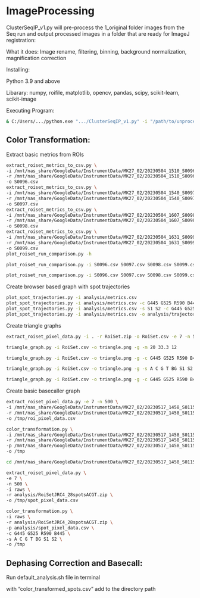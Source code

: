 # ImageProcessing

ClusterSeqIP_v1.py will pre-process the 1_original folder images from the Seq run and output processed images in a folder that are ready for ImageJ registration: 

What it does: Image rename, filtering, binning, background normalization, magnification correction 

Installing: 

Python 3.9 and above

Libarary: numpy, roifile, matplotlib, opencv, pandas, scipy, scikit-learn, scikit-image

Executing Program:
```bash
& C:/Users/.../python.exe ".../ClusterSeqIP_v1.py" -i "/path/to/unprocessed/data"
```

## Color Transformation:

Extract basic metrics from ROIs
```bash
extract_roiset_metrics_to_csv.py \
-i /mnt/nas_share/GoogleData/InstrumentData/MK27_02/20230504_1510_S0096_0001/raws/ \
-r /mnt/nas_share/GoogleData/InstrumentData/MK27_02/20230504_1510_S0096_0001/Analysis/S0096_RoiSet.zip \
-o S0096.csv
extract_roiset_metrics_to_csv.py \
-i /mnt/nas_share/GoogleData/InstrumentData/MK27_02/20230504_1540_S0097_0001/raws/ \
-r /mnt/nas_share/GoogleData/InstrumentData/MK27_02/20230504_1540_S0097_0001/Analysis/S0097_RoiSet.zip \
-o S0097.csv
extract_roiset_metrics_to_csv.py \
-i /mnt/nas_share/GoogleData/InstrumentData/MK27_02/20230504_1607_S0098_0001/raws/ \
-r /mnt/nas_share/GoogleData/InstrumentData/MK27_02/20230504_1607_S0098_0001/Analysis/S0098_RoiSet.zip \
-o S0098.csv
extract_roiset_metrics_to_csv.py \
-i /mnt/nas_share/GoogleData/InstrumentData/MK27_02/20230504_1631_S0099_0001/raws/ \
-r /mnt/nas_share/GoogleData/InstrumentData/MK27_02/20230504_1631_S0099_0001/Analysis/S0099_RoiSet5.zip \
-o S0099.csv
plot_roiset_run_comparison.py -h

plot_roiset_run_comparison.py -i S0096.csv S0097.csv S0098.csv S0099.csv -o orig.jpg

plot_roiset_run_comparison.py -i S0096.csv S0097.csv S0098.csv S0099.csv -o normalized.jpg -n
```

Create browser based graph with spot trajectories
```bash
plot_spot_trajectories.py -i analysis/metrics.csv
plot_spot_trajectories.py -i analysis/metrics.csv -c G445 G525 R590 B445
plot_spot_trajectories.py -i analysis/metrics.csv -s S1 S2 -c G445 G525 R590 B445
plot_spot_trajectories.py -i analysis/metrics.csv -o analysis/trajectories.png
```

Create triangle graphs
```bash
extract_roiset_pixel_data.py -i . -r RoiSet.zip -o RoiSet.csv -e 7 -n 500

triangle_graph.py -i RoiSet.csv -o triangle.png -g -m 20 33.3 12

triangle_graph.py -i RoiSet.csv -o triangle.png -g -c G445 G525 R590 B445

triangle_graph.py -i RoiSet.csv -o triangle.png -g -s A C G T BG S1 S2

triangle_graph.py -i RoiSet.csv -o triangle.png -g -c G445 G525 R590 B445 -s A C G T BG S1 S2
```

Create basic basecaller graph
```bash
extract_roiset_pixel_data.py -e 7 -n 500 \
-i /mnt/nas_share/GoogleData/InstrumentData/MK27_02/20230517_1458_S0115_0001/raws \
-r /mnt/nas_share/GoogleData/InstrumentData/MK27_02/20230517_1458_S0115_0001/analysis/RoiSetJRC4_28spotsACGT.zip \
-o /tmp/roi_pixel_data.csv

color_transformation.py \
-i /mnt/nas_share/GoogleData/InstrumentData/MK27_02/20230517_1458_S0115_0001/raws \
-r /mnt/nas_share/GoogleData/InstrumentData/MK27_02/20230517_1458_S0115_0001/analysis/RoiSetJRC4_28spotsACGT.zip \
-p /mnt/nas_share/GoogleData/InstrumentData/MK27_02/20230517_1458_S0115_0001/analysis/roi_pixel_data.csv \
-o /tmp

cd /mnt/nas_share/GoogleData/InstrumentData/MK27_02/20230517_1458_S0115_0001

extract_roiset_pixel_data.py \
-e 7 \
-n 500 \
-i raws \
-r analysis/RoiSetJRC4_28spotsACGT.zip \
-o /tmp/spot_pixel_data.csv

color_transformation.py \
-i raws \
-r analysis/RoiSetJRC4_28spotsACGT.zip \
-p analysis/spot_pixel_data.csv \
-c G445 G525 R590 B445 \
-s A C G T BG S1 S2 \
-o /tmp
```

## Dephasing Correction and Basecall:

Run default_analysis.sh file in terminal

with “color_transformed_spots.csv” add to the directory path
